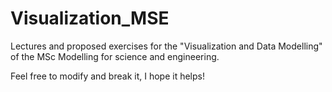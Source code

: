 Visualization_MSE
=================

Lectures and proposed exercises for the "Visualization and Data Modelling" of the MSc Modelling for science and engineering.

Feel free to modify and break it, I hope it helps!
